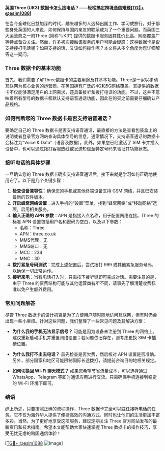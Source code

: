 **英国Three (UK3) 数据卡怎么接电话？——轻松搞定跨境通信难题[[TG💪+ @esim1088](https://t.me/s/esim1088)]**

在当今全球化日益加深的时代，越来越多的人选择出国工作、学习或旅行。对于那些身处英国的人来说，如何保持与国内亲友的联系成为了一个重要问题。而英国三大运营商之一的Three (简称“UK3”) 提供的数据卡服务因其性价比高、网络覆盖广等特点备受关注。然而，许多初次接触该服务的用户可能会疑惑：这种数据卡是否支持接打电话呢？如果支持的话，又该如何操作呢？本文将从多个角度为您详细解答这一疑问。

### Three 数据卡的基本功能

首先，我们需要了解Three数据卡的主要用途及其基本功能。Three是一家以移动互联网为核心业务的运营商，在英国拥有广泛的4G和5G网络覆盖。其提供的数据卡不仅能够满足用户的上网需求，还具备接听和拨打电话的功能。不过，这并不意味着所有型号的数据卡都默认支持语音通话功能，因此在购买之前需要仔细确认产品规格。

### 如何判断您的 Three 数据卡是否支持语音通话？

要确定自己的 Three 数据卡是否支持语音通话，最直接的方法是查看包装盒上的说明或者登录官方网站查询具体型号的信息。通常情况下，支持语音通话的数据卡会标注为“Voice & Data”（语音及数据）。此外，如果您已经激活了 SIM 卡并插入设备中，也可以通过拨打客服热线或发送短信至特定号码来验证其功能状态。

### 接听电话的具体步骤

一旦确认您的 Three 数据卡确实支持语音通话后，接下来就是学习如何正确地使用它了。以下是几个关键步骤：

1. **检查设备兼容性**：确保您的手机或其他终端设备支持 GSM 网络，并且已安装最新的软件版本。
2. **开启蜂窝网络设置**：进入手机的“设置”菜单，找到“蜂窝网络”或“移动网络”选项，启用相关服务。
3. **输入正确的 APN 参数**：APN 是指接入点名称，用于配置网络连接。Three 的标准 APN 设置包括用户名和密码为空白，以及以下参数：
   - 名称：Three
   - APN：three.co.uk
   - MMS代理：无
   - MMS端口：无
   - MCC：234
   - MNC：30
4. **拨打紧急号码测试**：完成上述配置后，尝试拨打 999 或其他紧急服务号码，以确保一切正常运作。
5. **接听来电**：当有电话打入时，只需按下接听键即可完成对话。需要注意的是，由于 Three 的资费结构可能与其他运营商有所不同，请事先了解清楚收费标准以免产生额外费用。

### 常见问题解答

尽管 Three 数据卡的设计初衷是为了方便用户随时随地访问互联网，但有时仍会出现一些小麻烦。针对这些问题，我们整理了一些常见问题及其解决方案：

- **为什么我的手机无法显示信号？**
  可能是因为设备未注册到 Three 的网络上。建议重新启动手机并重置网络设置；若问题依旧存在，则考虑更换 SIM 卡插槽位置。
  
- **为什么我打不出去电话？**
  首先检查是否欠费，然后核对 APN 设置是否准确。另外，部分国家和地区可能限制国际长途拨打，请提前咨询目的地相关规定。

- **如何切换回 Wi-Fi 聊天模式？**
  如果您希望节省流量成本，可以选择通过 WhatsApp、Telegram 等即时通讯应用进行交流。只需确保手机连接到稳定的 Wi-Fi 环境下即可。

### 结语

综上所述，只要按照正确的流程操作，Three 数据卡完全可以胜任接听电话的任务。它不仅为海外华人提供了便捷高效的沟通方式，同时也让他们的生活更加丰富多彩。当然，为了更好地享受这项服务，建议定期关注 Three 官方网站发布的最新资讯和技术指南。希望本文能帮助大家快速掌握 Three 数据卡的操作技巧，享受无忧无虑的跨国通信体验！

[[TG💪+ @esim1088](https://t.me/s/esim1088) ![Image](https://i.postimg.cc/4NQfJmqS/Snipaste-2025-05-13-00-14-12.png)]